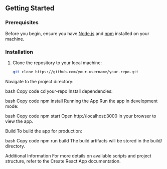 ## Getting Started

### Prerequisites

Before you begin, ensure you have [Node.js](https://nodejs.org/) and [npm](https://www.npmjs.com/) installed on your machine.

### Installation

1. Clone the repository to your local machine:

   ```bash
   git clone https://github.com/your-username/your-repo.git
Navigate to the project directory:

bash
Copy code
cd your-repo
Install dependencies:

bash
Copy code
npm install
Running the App
Run the app in development mode:

bash
Copy code
npm start
Open http://localhost:3000 in your browser to view the app.

Build
To build the app for production:

bash
Copy code
npm run build
The build artifacts will be stored in the build/ directory.

Additional Information
For more details on available scripts and project structure, refer to the Create React App documentation.